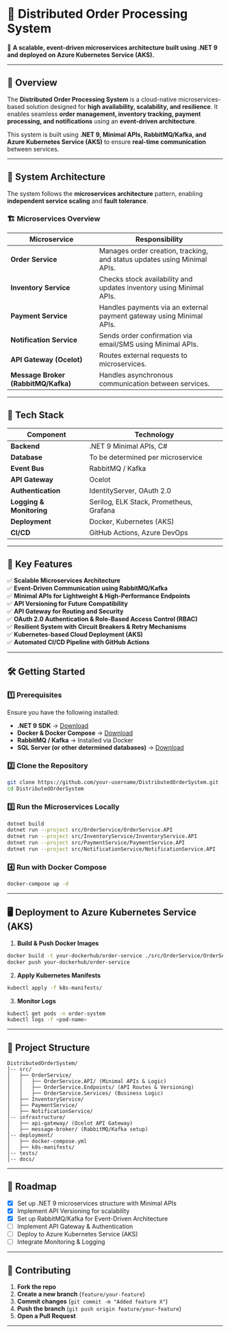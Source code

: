 # 📌 Distributed Order Processing System
🚀 **A scalable, event-driven microservices architecture built using .NET 9 and deployed on Azure Kubernetes Service (AKS).**  

---

## **📖 Overview**
The **Distributed Order Processing System** is a cloud-native microservices-based solution designed for **high availability, scalability, and resilience**. It enables seamless **order management, inventory tracking, payment processing, and notifications** using an **event-driven architecture**.

This system is built using **.NET 9, Minimal APIs, RabbitMQ/Kafka, and Azure Kubernetes Service (AKS)** to ensure **real-time communication** between services.

---

## **🔗 System Architecture**
The system follows the **microservices architecture** pattern, enabling **independent service scaling** and **fault tolerance**.

### **🏗 Microservices Overview**
| Microservice | Responsibility |
|-------------|--------------|
| **Order Service** | Manages order creation, tracking, and status updates using Minimal APIs. |
| **Inventory Service** | Checks stock availability and updates inventory using Minimal APIs. |
| **Payment Service** | Handles payments via an external payment gateway using Minimal APIs. |
| **Notification Service** | Sends order confirmation via email/SMS using Minimal APIs. |
| **API Gateway (Ocelot)** | Routes external requests to microservices. |
| **Message Broker (RabbitMQ/Kafka)** | Handles asynchronous communication between services. |

---

## **📡 Tech Stack**
| Component | Technology |
|-----------|------------|
| **Backend** | .NET 9 Minimal APIs, C# |
| **Database** | To be determined per microservice |
| **Event Bus** | RabbitMQ / Kafka |
| **API Gateway** | Ocelot |
| **Authentication** | IdentityServer, OAuth 2.0 |
| **Logging & Monitoring** | Serilog, ELK Stack, Prometheus, Grafana |
| **Deployment** | Docker, Kubernetes (AKS) |
| **CI/CD** | GitHub Actions, Azure DevOps |

---

## **📌 Key Features**
✅ **Scalable Microservices Architecture**  
✅ **Event-Driven Communication using RabbitMQ/Kafka**  
✅ **Minimal APIs for Lightweight & High-Performance Endpoints**  
✅ **API Versioning for Future Compatibility**  
✅ **API Gateway for Routing and Security**  
✅ **OAuth 2.0 Authentication & Role-Based Access Control (RBAC)**  
✅ **Resilient System with Circuit Breakers & Retry Mechanisms**  
✅ **Kubernetes-based Cloud Deployment (AKS)**  
✅ **Automated CI/CD Pipeline with GitHub Actions**  

---

## **🛠 Getting Started**
### **1️⃣ Prerequisites**
Ensure you have the following installed:
- **.NET 9 SDK** → [Download](https://dotnet.microsoft.com/download/dotnet/9.0)
- **Docker & Docker Compose** → [Download](https://www.docker.com/products/docker-desktop)
- **RabbitMQ / Kafka** → Installed via Docker
- **SQL Server (or other determined databases)** → [Download](https://www.microsoft.com/en-us/sql-server)

### **2️⃣ Clone the Repository**
```sh
git clone https://github.com/your-username/DistributedOrderSystem.git
cd DistributedOrderSystem
```

### **3️⃣ Run the Microservices Locally**
```sh
dotnet build
dotnet run --project src/OrderService/OrderService.API
dotnet run --project src/InventoryService/InventoryService.API
dotnet run --project src/PaymentService/PaymentService.API
dotnet run --project src/NotificationService/NotificationService.API
```

### **4️⃣ Run with Docker Compose**
```sh
docker-compose up -d
```

---

## **🖥️ Deployment to Azure Kubernetes Service (AKS)**
1. **Build & Push Docker Images**
```sh
docker build -t your-dockerhub/order-service ./src/OrderService/OrderService.API
docker push your-dockerhub/order-service
```
2. **Apply Kubernetes Manifests**
```sh
kubectl apply -f k8s-manifests/
```
3. **Monitor Logs**
```sh
kubectl get pods -n order-system
kubectl logs -f <pod-name>
```

---

## **📌 Project Structure**
```
DistributedOrderSystem/
│-- src/
│   ├── OrderService/
│   │   ├── OrderService.API/ (Minimal APIs & Logic)
│   │   ├── OrderService.Endpoints/ (API Routes & Versioning)
│   │   ├── OrderService.Services/ (Business Logic)
│   ├── InventoryService/
│   ├── PaymentService/
│   ├── NotificationService/
│-- infrastructure/
│   ├── api-gateway/ (Ocelot API Gateway)
│   ├── message-broker/ (RabbitMQ/Kafka setup)
│-- deployment/
│   ├── docker-compose.yml
│   ├── k8s-manifests/
│-- tests/
│-- docs/
```

---

## **🚀 Roadmap**
- [x] Set up .NET 9 microservices structure with Minimal APIs
- [x] Implement API Versioning for scalability
- [x] Set up RabbitMQ/Kafka for Event-Driven Architecture
- [ ] Implement API Gateway & Authentication
- [ ] Deploy to Azure Kubernetes Service (AKS)
- [ ] Integrate Monitoring & Logging

---

## **🤝 Contributing**
1. **Fork the repo**
2. **Create a new branch** (`feature/your-feature`)
3. **Commit changes** (`git commit -m "Added feature X"`)
4. **Push the branch** (`git push origin feature/your-feature`)
5. **Open a Pull Request**

---
